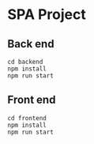 # SPA Project

## Back end
```
cd backend
npm install
npm run start
```

## Front end
```
cd frontend
npm install
npm run start
```
